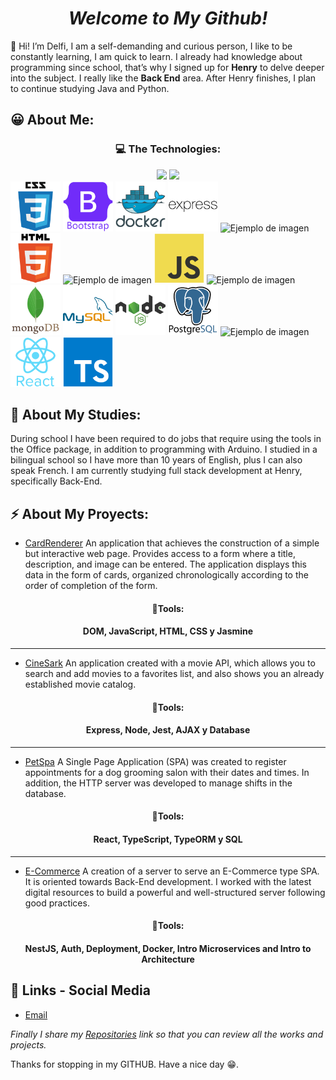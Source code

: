 <!DOCTYPE html>
<html>

<body class="stackedit">
  <div class="stackedit__html"><h1 align="center" tabindex="-1" dir="auto" id="welcome-to-my-github"><em>Welcome to My Github!</em></h1>
<p>👋 Hi! I’m Delfi,  I am a self-demanding and curious person, I like to be constantly learning, I am quick to learn. I already had knowledge about programming since school, that’s why I signed up for <strong>Henry</strong> to delve deeper into the subject. I really like the <strong>Back End</strong> area. After Henry finishes, I plan to continue studying Java and Python.</p>
<h2 id="😀-about-me">😀 About Me:</h2>
 <h3 align="center" tabindex="-1" class="heading-element" dir="auto">💻 The Technologies: </h3>
    <div align="center">
    <img src="https://skillicons.dev/icons?i=react,bootstrap,docker,html,css,vscode,github,postgresql,ajax,git,jasmine" />
    <img src="https://skillicons.dev/icons?i=nodejs,jest,javascript,typescript,express,mongodb,nextjs,mysql" /><br>
</div>
<img src="https://raw.githubusercontent.com/devicons/devicon/master/icons/css3/css3-original-wordmark.svg" alt="Ejemplo de imagen" width="80" height="80">
<img src="https://raw.githubusercontent.com/devicons/devicon/master/icons/bootstrap/bootstrap-plain-wordmark.svg" alt="Ejemplo de imagen" width="80" height="80">
<img src="https://raw.githubusercontent.com/devicons/devicon/master/icons/docker/docker-original-wordmark.svg" alt="Ejemplo de imagen" width="80" height="80">
<img src="https://raw.githubusercontent.com/devicons/devicon/master/icons/express/express-original-wordmark.svg" alt="Ejemplo de imagen" width="80" height="80">
<img src="https://camo.githubusercontent.com/fcafa5ebc1f5f789ae7d012a3ecd8fe7bda49516591caf7c37698f764165d880/68747470733a2f2f7777772e766563746f726c6f676f2e7a6f6e652f6c6f676f732f6769742d73636d2f6769742d73636d2d69636f6e2e737667" alt="Ejemplo de imagen" width="80" height="80">
<img src="https://raw.githubusercontent.com/devicons/devicon/master/icons/html5/html5-original-wordmark.svg" alt="Ejemplo de imagen" width="80" height="80">
<img src="https://camo.githubusercontent.com/113f69a8875eb8ef284d95e04074ea5d9e0fd4d52ae562de6e11f6c4b778e893/68747470733a2f2f7777772e766563746f726c6f676f2e7a6f6e652f6c6f676f732f6a61736d696e652f6a61736d696e652d69636f6e2e737667" alt="Ejemplo de imagen" width="80" height="80">
<img src="https://raw.githubusercontent.com/devicons/devicon/master/icons/javascript/javascript-original.svg" alt="Ejemplo de imagen" width="80" height="80">
<img src="https://camo.githubusercontent.com/87882410b423221c16582e2f23590a723cb841ef3458ccdc7b13ba8d5bcc0354/68747470733a2f2f7777772e766563746f726c6f676f2e7a6f6e652f6c6f676f732f6a6573746a73696f2f6a6573746a73696f2d69636f6e2e737667" alt="Ejemplo de imagen" width="80" height="80">
<img src="https://raw.githubusercontent.com/devicons/devicon/master/icons/mongodb/mongodb-original-wordmark.svg" alt="Ejemplo de imagen" width="80" height="80">
<img src="https://raw.githubusercontent.com/devicons/devicon/master/icons/mysql/mysql-original-wordmark.svg" alt="Ejemplo de imagen" width="80" height="80">
<img src="https://raw.githubusercontent.com/devicons/devicon/master/icons/nodejs/nodejs-original-wordmark.svg" alt="Ejemplo de imagen" width="80" height="80">
<img src="https://raw.githubusercontent.com/devicons/devicon/master/icons/postgresql/postgresql-original-wordmark.svg" alt="Ejemplo de imagen" width="80" height="80">
<img src="https://cdn.prod.website-files.com/609bc2fa29b6d5b7f44a2785/6477443d765585e53f4beab1_nestjs-logo.webp" alt="Ejemplo de imagen" width="80" height="80">
<img src="https://raw.githubusercontent.com/devicons/devicon/master/icons/react/react-original-wordmark.svg" alt="Ejemplo de imagen" width="80" height="80">
<img src="https://raw.githubusercontent.com/devicons/devicon/master/icons/typescript/typescript-original.svg" alt="Ejemplo de imagen" width="80" height="80">
<h2 id="📄-about-my-studies">📄 About My Studies:</h2>
<p>During school I have been required to do jobs that require using the tools in the Office package, in addition to programming with Arduino. I studied in a bilingual school so I have more than 10 years of English, plus I can also speak French. I am currently studying full stack development at Henry, specifically Back-End.</p>
<h2 id="⚡-about-my-proyects">⚡ About My Proyects:</h2>
<ul>
<li><a href="https://github.com/DelfinaSarkis/CardRenderer">CardRenderer</a> An application that achieves the construction of a simple but interactive web page. Provides access to a form where a title, description, and image can be entered. The application displays this data in the form of cards, organized chronologically according to the order of completion of the form.</li>
</ul>
<h4 align="center" tabindex="-1" class="heading-element" dir="auto">🔨Tools: 
</h4><h4 align="center"> DOM, JavaScript, HTML, CSS y Jasmine 
</h4><hr>
<ul>
<li><a href="https://github.com/DelfinaSarkis/CineSark">CineSark</a> An application created with a movie API, which allows you to search and add movies to a favorites list, and also shows you an already established movie catalog.</li>
</ul>
<h4 align="center" tabindex="-1" class="heading-element" dir="auto">🔨Tools: 
</h4><h4 align="center"> Express, Node, Jest, AJAX y Database 
</h4><hr>
<ul>
<li><a href="https://github.com/DelfinaSarkis/PetSpa">PetSpa</a> A Single Page Application (SPA) was created to register appointments for a dog grooming salon with their dates and times. In addition, the HTTP server was developed to manage shifts in the database.</li>
</ul>
<h4 align="center" tabindex="-1" class="heading-element" dir="auto">🔨Tools: 
</h4><h4 align="center"> React, TypeScript, TypeORM y SQL 
</h4><hr>
<ul>
<li><a href="https://github.com/DelfinaSarkis/E-Commerce">E-Commerce</a> A creation of a server to serve an E-Commerce type SPA. It is oriented towards Back-End development. I worked with the latest digital resources to build a powerful and well-structured server following good practices.</li>
</ul>
<h4 align="center" tabindex="-1" class="heading-element" dir="auto">🔨Tools: 
</h4><h4 align="center"> NestJS, Auth, Deployment, Docker, Intro Microservices and Intro to Architecture 
<h2 id="📱--links---social-media">📱  Links - Social Media</h2>
<ul>
<li><a href="delfinasarkis@outlook.com">Email</a></li>
</ul>
<p><em>Finally I share my  <a href="https://github.com/DelfinaSarkis?tab=repositories">Repositories</a>  link so that you can review all the works and projects.</em></p>
<p>Thanks for stopping in my GITHUB. Have a nice day 😁.</p>
</div>
</body>

</html>


